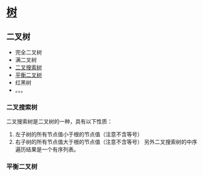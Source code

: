 # [树]()

## 二叉树

- 完全二叉树
- 满二叉树
- [二叉搜索树](https://github.com/zoeaaa/Algorithm-/blob/main/Tree/Readme.md#二叉搜索树)
- [平衡二叉树](https://github.com/zoeaaa/Algorithm-/blob/main/Tree/Readme.md#平衡二叉树)
- 红黑树
- 。。。



### 二叉搜索树
 二叉搜索树是二叉树的一种，具有以下性质：
  1. 左子树的所有节点值小于根的节点值（注意不含等号）
  2. 右子树的所有节点值大于根的节点值（注意不含等号）
另外二叉搜索树的中序遍历结果是一个有序列表。

### 平衡二叉树
